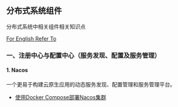 ## 分布式系统组件

分布式系统中相关组件相关知识点

[For English Refer To](./README-en.md)

### 一、注册中心与配置中心（服务发现、配置及服务管理）

#### 1. Nacos

一个更易于构建云原生应用的动态服务发现、配置管理和服务管理平台。

- [使用Docker Compose部署Nacos集群](./01-Registry-and-ConfigCenter/01-Nacos/01-Nacos集群部署.md)

